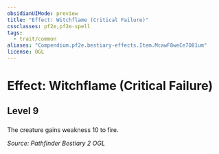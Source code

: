 ```yaml
---
obsidianUIMode: preview
title: "Effect: Witchflame (Critical Failure)"
cssclasses: pf2e,pf2e-spell
tags:
  - trait/common
aliases: "Compendium.pf2e.bestiary-effects.Item.McawF8weCe7O81um"
license: OGL
---
```

# Effect: Witchflame (Critical Failure)
## Level 9
### 






The creature gains weakness 10 to fire.

*Source: Pathfinder Bestiary 2*
*OGL*
